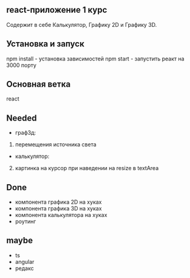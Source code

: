 ## react-приложение 1 курс
Содержит в себе Калькулятор, Графику 2D и Графику 3D.

## Установка и запуск
npm install - установка зависимостей
npm start - запустить реакт на 3000 порту

## Основная ветка
react

## Needed
* граф3д:
1. перемещения источника света
* калькулятор:
2. картинка на курсор при наведении на resize в textArea

## Done
* компонента графика 2D на хуках 
* компонента графика 3D на хуках
* компонента калькулятора на хуках 
* роутинг

## maybe
* ts
* angular
* редакс